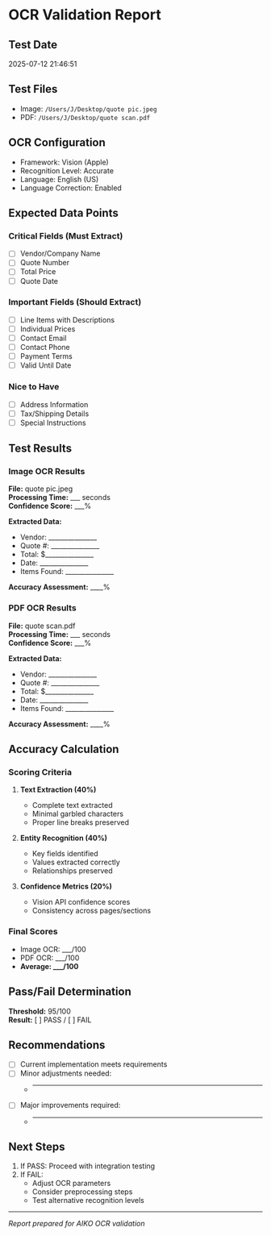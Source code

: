 # OCR Validation Report

## Test Date
2025-07-12 21:46:51

## Test Files
- Image: `/Users/J/Desktop/quote pic.jpeg`
- PDF: `/Users/J/Desktop/quote scan.pdf`

## OCR Configuration
- Framework: Vision (Apple)
- Recognition Level: Accurate
- Language: English (US)
- Language Correction: Enabled

## Expected Data Points

### Critical Fields (Must Extract)
- [ ] Vendor/Company Name
- [ ] Quote Number
- [ ] Total Price
- [ ] Quote Date

### Important Fields (Should Extract)
- [ ] Line Items with Descriptions
- [ ] Individual Prices
- [ ] Contact Email
- [ ] Contact Phone
- [ ] Payment Terms
- [ ] Valid Until Date

### Nice to Have
- [ ] Address Information
- [ ] Tax/Shipping Details
- [ ] Special Instructions

## Test Results

### Image OCR Results
**File:** quote pic.jpeg  
**Processing Time:** ___ seconds  
**Confidence Score:** ___%  

**Extracted Data:**
- Vendor: _______________
- Quote #: _______________
- Total: $_______________
- Date: _______________
- Items Found: _______________

**Accuracy Assessment:** ____%

### PDF OCR Results
**File:** quote scan.pdf  
**Processing Time:** ___ seconds  
**Confidence Score:** ___%  

**Extracted Data:**
- Vendor: _______________
- Quote #: _______________
- Total: $_______________
- Date: _______________
- Items Found: _______________

**Accuracy Assessment:** ____%

## Accuracy Calculation

### Scoring Criteria
1. **Text Extraction (40%)**
   - Complete text extracted
   - Minimal garbled characters
   - Proper line breaks preserved

2. **Entity Recognition (40%)**
   - Key fields identified
   - Values extracted correctly
   - Relationships preserved

3. **Confidence Metrics (20%)**
   - Vision API confidence scores
   - Consistency across pages/sections

### Final Scores
- Image OCR: ___/100
- PDF OCR: ___/100
- **Average: ___/100**

## Pass/Fail Determination
**Threshold:** 95/100  
**Result:** [ ] PASS / [ ] FAIL

## Recommendations
- [ ] Current implementation meets requirements
- [ ] Minor adjustments needed:
  - _______________
- [ ] Major improvements required:
  - _______________

## Next Steps
1. If PASS: Proceed with integration testing
2. If FAIL: 
   - Adjust OCR parameters
   - Consider preprocessing steps
   - Test alternative recognition levels

---
*Report prepared for AIKO OCR validation*
